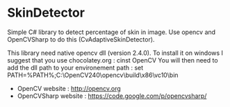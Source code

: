 SkinDetector
============

Simple C# library to detect percentage of skin in image. Use opencv and OpenCVSharp to do this (CvAdaptiveSkinDetector).

This library need native opencv dll (version 2.4.0). To install it on windows I suggest that you use chocolatey.org : 
cinst OpenCV
You will then need to add the dll path to your environement path :
set PATH=%PATH%;C:\OpenCV240\opencv\build\x86\vc10\bin

* OpenCV website : http://opencv.org
* OpenCVSharp website : https://code.google.com/p/opencvsharp/
